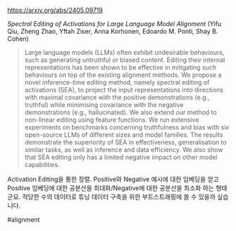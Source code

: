 https://arxiv.org/abs/2405.09719

*Spectral Editing of Activations for Large Language Model Alignment* (Yifu Qiu, Zheng Zhao, Yftah Ziser, Anna Korhonen, Edoardo M. Ponti, Shay B. Cohen)

> Large language models (LLMs) often exhibit undesirable behaviours, such as generating untruthful or biased content. Editing their internal representations has been shown to be effective in mitigating such behaviours on top of the existing alignment methods. We propose a novel inference-time editing method, namely spectral editing of activations (SEA), to project the input representations into directions with maximal covariance with the positive demonstrations (e.g., truthful) while minimising covariance with the negative demonstrations (e.g., hallucinated). We also extend our method to non-linear editing using feature functions. We run extensive experiments on benchmarks concerning truthfulness and bias with six open-source LLMs of different sizes and model families. The results demonstrate the superiority of SEA in effectiveness, generalisation to similar tasks, as well as inference and data efficiency. We also show that SEA editing only has a limited negative impact on other model capabilities.

Activation Editing을 통한 정렬. Positive와 Negative 예시에 대한 임베딩을 얻고 Positive 임베딩에 대한 공분산을 최대화/Negative에 대한 공분산을 최소화 하는 형태군요. 적당한 수의 데이터로 튜닝 데이터 구축을 위한 부트스트래핑에 쓸 수 있을까 싶습니다.

#alignment 